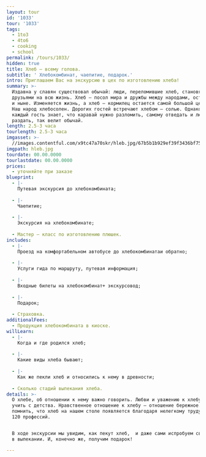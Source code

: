 ```yaml
---
layout: tour
id: '1033'
tour: '1033'
tags:
  - 1to3
  - 4to6
  - cooking
  - school
permalink: /tours/1033/
hidden: true
title: Хлеб – всему голова.
subtitle: ' Хлебокомбинат, чаепитие, подарок.'
intro: Приглашаем Вас на экскурсию в цех по изготовлению хлеба!
summary: >-
  Издавна у славян существовал обычай: люди, переломившие хлеб, становятся
  друзьями на всю жизнь. Хлеб – посол мира и дружбы между народами, остается им
  и ныне. Изменяется жизнь, а хлеб – кормилец остается самой большой ценностью.
  Наш народ хлебосолен. Дорогих гостей встречают хлебом – солью. Однако не
  каждый гость знает, что каравай нужно разломить, самому отведать и людям
  раздать, так велит обычай.
length: 2.5-3 часа
tourlength: 2.5-3 часа
imgasset: >-
  //images.contentful.com/x9tc47a70skr/hleb.jpg/67b5b1b929ef39f3436bf75d5b979065/hleb.jpg
imgpath: hleb.jpg
tourdate: 00.00.0000
tourlastdate: 00.00.0000
prices:
  - уточняйте при заказе
blueprint:
  - |-
    Путевая экскурсия до хлебокомбината;
     
  - |-
    Чаепитие;
     
  - |-
    Экскурсия на хлебокомбинате;
     
  - Мастер – класс по изготовлению плюшек.
includes:
  - |-
    Проезд на комфортабельном автобусе до хлебокомбинатаи обратно;
     
  - |-
    Услуги гида по маршруту, путевая информация;
     
  - |-
    Входные билеты на хлебокомбинат+ экскурсовод;
     
  - |-
    Подарок;
     
  - Страховка.
additionalFees:
  - Продукция хлебокомбината в киоске.
willLearn:
  - |-
    Когда и где родился хлеб;
     
  - |-
    Какие виды хлеба бывают;
     
  - |-
    Как же пекли хлеб и относились к нему в древности;
     
  - Сколько стадий выпекания хлеба.
details: >-
  О хлебе, об отношении к нему важно говорить. Любви и уважению к хлебу нужно
  учить с детства. Нравственное отношение к хлебу – отношение бережное. Следует
  помнить, что хлеб на нашем столе появляется благодаря нелегкому труду людей
  120 профессий. 


  В ходе экскурсии мы увидим, как пекут хлеб,  и даже сами испробуем свои силы 
  в выпекании. И, конечно же, получим подарок!

---
```

